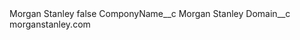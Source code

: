 <?xml version="1.0" encoding="UTF-8"?>
<CustomMetadata xmlns="http://soap.sforce.com/2006/04/metadata" xmlns:xsi="http://www.w3.org/2001/XMLSchema-instance" xmlns:xsd="http://www.w3.org/2001/XMLSchema">
    <label>Morgan Stanley</label>
    <protected>false</protected>
    <values>
        <field>ComponyName__c</field>
        <value xsi:type="xsd:string">Morgan Stanley</value>
    </values>
    <values>
        <field>Domain__c</field>
        <value xsi:type="xsd:string">morganstanley.com</value>
    </values>
</CustomMetadata>
